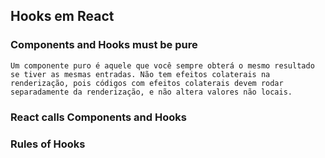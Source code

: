 ## Hooks em React

### Components and Hooks must be pure
    Um componente puro é aquele que você sempre obterá o mesmo resultado se tiver as mesmas entradas. Não tem efeitos colaterais na renderização, pois códigos com efeitos colaterais devem rodar separadamente da renderização, e não altera valores não locais.
### React calls Components and Hooks
### Rules of Hooks
